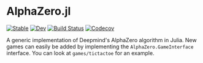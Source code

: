 # AlphaZero.jl

[![Stable](https://img.shields.io/badge/docs-stable-blue.svg)](https://jonathan-laurent.github.io/AlphaZero.jl/stable)
[![Dev](https://img.shields.io/badge/docs-dev-blue.svg)](https://jonathan-laurent.github.io/AlphaZero.jl/dev)
[![Build Status](https://travis-ci.com/jonathan-laurent/AlphaZero.jl.svg?branch=master)](https://travis-ci.com/jonathan-laurent/AlphaZero.jl)
[![Codecov](https://codecov.io/gh/jonathan-laurent/AlphaZero.jl/branch/master/graph/badge.svg)](https://codecov.io/gh/jonathan-laurent/AlphaZero.jl)

A generic implementation of Deepmind's AlphaZero algorithm in Julia.
New games can easily be added by implementing the `AlphaZero.GameInterface`
interface. You can look at `games/tictactoe` for an example.
